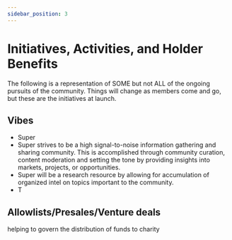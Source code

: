 ```yaml
---
sidebar_position: 3
---
```


# Initiatives, Activities, and Holder Benefits

The following is a representation of SOME but not ALL of the ongoing pursuits of the community. Things will change as members come and go, but these are the initiatives at launch.

## Vibes

- Super
- Super strives to be a high signal-to-noise information gathering and sharing community. This is accomplished through community curation, content moderation and setting the tone by providing insights into markets, projects, or opportunities.
- Super will be a research resource by allowing for accumulation of organized intel on topics important to the community.
- T

## Allowlists/Presales/Venture deals

helping to govern the distribution of funds to charity
